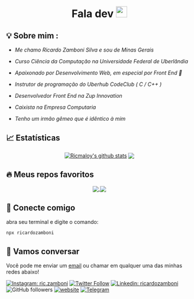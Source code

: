 
<h1 align="center" >Fala dev  <img src="https://media.giphy.com/media/hvRJCLFzcasrR4ia7z/giphy.gif" width="30px"></h1>

## 💡 Sobre mim :
 - *Me chamo Ricardo Zamboni Silva e sou de Minas Gerais* 

 - *Curso Ciência da Computação na Universidade Federal de Uberlândia* 
 
 - *Apaixonado por Desenvolvimento Web, em especial por Front End 💙* 
 
 - *Instrutor de programação do Uberhub CodeClub ( C / C++ )*
 
 - *Desenvolvedor Front End na Zup Innovation*
 
 - *Caixista na Empresa Computaria*
 
 - *Tenho um irmão gêmeo que é idêntico à mim*

## 📈 Estatísticas

<div align="center">
 <a display="inline-block" href="https://github.com/Ricmaloy"><img align="center" src="https://github-readme-stats.vercel.app/api?username=Ricmaloy&show_icons=true&include_all_commits=true&theme=react&hide_border=true" alt="Ricmaloy's github stats"/></a> 
 <a display="inline-block" href="https://github.com/Ricmaloy"><img align="center" src="https://github-readme-stats.vercel.app/api/top-langs/?username=Ricmaloy&layout=compact&theme=react&hide_border=true" /></a>
</div>

## 🔥 Meus repos favoritos

<div align="center">
 <a href="https://github.com/Ricmaloy/FalaDev">
  <img align="center" src="https://github-readme-stats.vercel.app/api/pin/?username=Ricmaloy&repo=FalaDev&theme=react&hide_border=true" />
</a>
<a href="https://github.com/Ricmaloy/NLW-7">
  <img align="center" src="https://github-readme-stats.vercel.app/api/pin/?username=Ricmaloy&repo=NLW-7&theme=react&hide_border=true" />
</a>
 
</div>


## 🍻 Conecte comigo
  abra seu terminal e digite o comando:

```bash
npx ricardozamboni
```

## :speech_balloon: Vamos conversar  

Você pode me enviar um [email](mailto:ricardozamboni021@gmail.com) ou chamar em qualquer uma das minhas redes abaixo!

[![Instagram: ric.zamboni](https://img.shields.io/badge/Instagram-E4405F?style=flat-square&logo=instagram&logoColor=white&link=https://www.instagram.com/carine.batatafrita)](https://www.instagram.com/ric.zamboni)
[![Twitter Follow](https://img.shields.io/twitter/follow/ricardozamboni_?label=Twitter)](https://twitter.com/intent/follow?screen_name=ricardozamboni_)
[![Linkedin: ricardozamboni](https://img.shields.io/badge/-Linkedin-blue?style=flat-square&logo=Linkedin&logoColor=white&link=https://www.linkedin.com/in/ricardo-zamboni-3906471b3/)](https://www.linkedin.com/in/ricardo-zamboni-3906471b3/)
![GitHub followers](https://img.shields.io/github/followers/Ricmaloy?label=Follow&style=social)
[![website](https://img.shields.io/badge/Website-46a2f1.svg?&style=flat-square&logo=Google-Chrome&logoColor=white&link=https://ricardozamboni.vercel.app/)](https://ricardozamboni.vercel.app/)
[![Telegram](https://img.shields.io/badge/Telegram-2CA5E0?style=flat-square&logo=telegram&logoColor=white&link=https://t.me/riczamboni
)](https://t.me/riczamboni)
